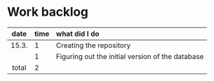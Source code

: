 # Work backlog

| date | time | what did I do  |
| :----:|:-----| :-----|
| 15.3. | 1    | Creating the repository |
|       | 1    | Figuring out the initial version of the database |
| total | 2   | | 
